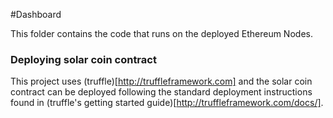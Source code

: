 #Dashboard

This folder contains the code that runs on the deployed Ethereum Nodes.


### Deploying solar coin contract

This project uses (truffle)[http://truffleframework.com] and the solar coin contract can be deployed following the standard deployment instructions
found in (truffle's getting started guide)[http://truffleframework.com/docs/].
